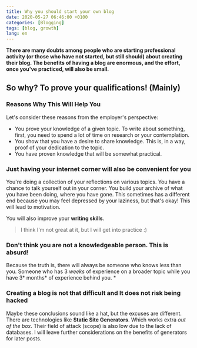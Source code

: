 ```yaml
---
title: Why you should start your own blog
date: 2020-05-27 06:46:00 +0100
categories: [Blogging]
tags: [blog, growth]
lang: en
---
```


**There are many doubts among people who are starting professional activity (or those who have not started, but still should) about creating their blog. The benefits of having a blog are enormous, and the effort, once you've practiced, will also be small.**

## So why? To prove your qualifications! (Mainly)

### Reasons Why This Will Help You
Let's consider these reasons from the employer's perspective:
 - You prove your knowledge of a given topic. To write about something, first, you need to spend a lot of time on research or your contemplation.
 - You show that you have a desire to share knowledge. This is, in a way, proof of your dedication to the topic.
 - You have proven knowledge that will be somewhat practical.

### Just having your internet corner will also be convenient for you

You're doing a collection of your reflections on various topics. You have a chance to talk yourself out in your corner. You build your archive of what you have been doing, where you have gone. This sometimes has a different end because you may feel depressed by your laziness, but that's okay! This will lead to motivation.

  You will also improve your **writing skills**.
  > I think I'm not great at it, but I will get into practice :)

### Don't think you are not a knowledgeable person. This is absurd!
Because the truth is, there will always be someone who knows less than you. Someone who has 3 *weeks* of experience on a broader topic while you have 3* months* of experience behind you. *

### Creating a blog is not that difficult and It does not risk being hacked
Maybe these conclusions sound like a hat, but the excuses are different. There are technologies like **Static Site Generators**. Which works extra *out of the box*. Their field of attack (scope) is also low due to the lack of databases. I will leave further considerations on the benefits of generators for later posts.
